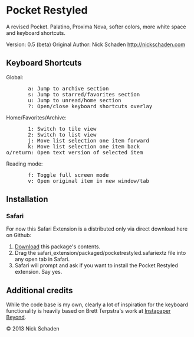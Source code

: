# Pocket Restyled

A revised Pocket. Palatino, Proxima Nova, softer colors, more white space and keyboard shortcuts.

Version: 0.5 (beta)
Original Author: Nick Schaden
http://nickschaden.com

## Keyboard Shortcuts

Global:
<pre>
       a: Jump to archive section
       s: Jump to starred/favorites section
       u: Jump to unread/home section
       ?: Open/close keyboard shortcuts overlay
</pre>

Home/Favorites/Archive:
<pre>
       1: Switch to tile view
	   2: Switch to list view
       j: Move list selection one item forward
       k: Move list selection one item back
o/return: Open text version of selected item
</pre>

Reading mode:
<pre>
       f: Toggle full screen mode
       v: Open original item in new window/tab
</pre>

## Installation

### Safari

For now this Safari Extension is a distributed only via direct download here on Github:

1. [Download](https://github.com/nschaden/Pocket-Restyled/zipball/master) this package's contents.
2. Drag the safari_extension/packaged/pocketrestyled.safariextz file into any open tab in Safari.
3. Safari will prompt and ask if you want to install the Pocket Restyled extension. Say yes.

## Additional credits

While the code base is my own, clearly a lot of inspiration for the keyboard functionality is heavily based on Brett Terpstra's work at [Instapaper Beyond](http://brettterpstra.com/instapaperbeyond/). 


&copy; 2013 Nick Schaden 
